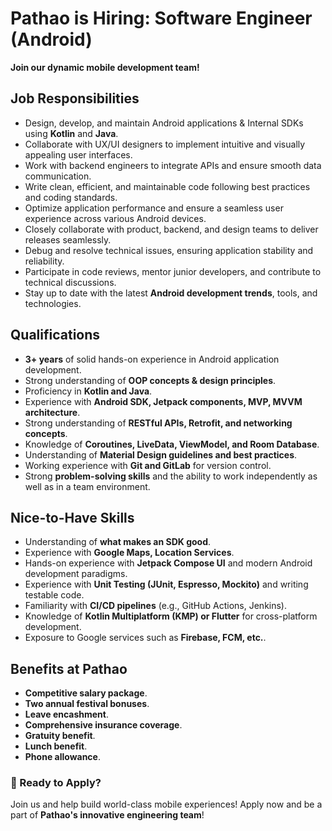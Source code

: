 # Pathao is Hiring: Software Engineer (Android)  

**Join our dynamic mobile development team!**

## Job Responsibilities  
- Design, develop, and maintain Android applications & Internal SDKs using **Kotlin** and **Java**.  
- Collaborate with UX/UI designers to implement intuitive and visually appealing user interfaces.  
- Work with backend engineers to integrate APIs and ensure smooth data communication.  
- Write clean, efficient, and maintainable code following best practices and coding standards.  
- Optimize application performance and ensure a seamless user experience across various Android devices.  
- Closely collaborate with product, backend, and design teams to deliver releases seamlessly.  
- Debug and resolve technical issues, ensuring application stability and reliability.  
- Participate in code reviews, mentor junior developers, and contribute to technical discussions.  
- Stay up to date with the latest **Android development trends**, tools, and technologies.  

## Qualifications  
- **3+ years** of solid hands-on experience in Android application development.  
- Strong understanding of **OOP concepts & design principles**.  
- Proficiency in **Kotlin and Java**.  
- Experience with **Android SDK, Jetpack components, MVP, MVVM architecture**.  
- Strong understanding of **RESTful APIs, Retrofit, and networking concepts**.  
- Knowledge of **Coroutines, LiveData, ViewModel, and Room Database**.  
- Understanding of **Material Design guidelines and best practices**.  
- Working experience with **Git and GitLab** for version control.  
- Strong **problem-solving skills** and the ability to work independently as well as in a team environment.  

## Nice-to-Have Skills  
- Understanding of **what makes an SDK good**.  
- Experience with **Google Maps, Location Services**.  
- Hands-on experience with **Jetpack Compose UI** and modern Android development paradigms.  
- Experience with **Unit Testing (JUnit, Espresso, Mockito)** and writing testable code.  
- Familiarity with **CI/CD pipelines** (e.g., GitHub Actions, Jenkins).  
- Knowledge of **Kotlin Multiplatform (KMP) or Flutter** for cross-platform development.  
- Exposure to Google services such as **Firebase, FCM, etc.**.  

## Benefits at Pathao  
- **Competitive salary package**.  
- **Two annual festival bonuses**.  
- **Leave encashment**.  
- **Comprehensive insurance coverage**.  
- **Gratuity benefit**.  
- **Lunch benefit**.  
- **Phone allowance**.  

### 🚀 Ready to Apply?  
Join us and help build world-class mobile experiences! Apply now and be a part of **Pathao's innovative engineering team**!
